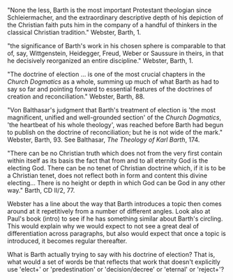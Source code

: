 "None the less, Barth is the most important Protestant theologian since Schleiermacher, and the extraordinary descriptive depth of his depiction of the Christian faith puts him in the company of a handful of thinkers in the classical Christian tradition." Webster, Barth, 1.

"the significance of Barth's work in his chosen sphere is comparable to that of, say, Wittgenstein, Heidegger, Freud, Weber or Saussure in theirs, in that he decisively reorganized an entire discipline." Webster, Barth, 1.

"The doctrine of election ... is one of the most crucial chapters in the *Church Dogmatics* as a whole, summing up much of what Barth as had to say so far and pointing forward to essential features of the doctrines of creation and reconciliation." Webster, Barth, 88.

"Von Balthasar's judgment that Barth's treatment of election is 'the most magnificent, unified and well-grounded section'  of the *Church Dogmatics*, 'the heartbeat of his whole theology', was reached before Barth had begun to publish on the doctrine of reconciliation; but he is not wide of the mark." Webster, Barth, 93. See Balthasar, *The Theology of Karl Barth*, 174.

"There can be no Christian truth which does not from the very first contain within itself as its basis the fact that from and to all eternity God is the electing God. There can be no tenet of Christian doctrine which, if it is to be a Christian tenet, does not reflect both in form and content this divine electing... There is no height or depth in which God can be God in any other way." Barth, CD II/2, 77.


Webster has a line about the way that Barth introduces a topic then comes around at it repetitively from a number of different angles. Look also at Paul's book (intro) to see if he has something similar about Barth's circling. This would explain why we would expect to not see a great deal of differentiation across paragraphs, but also would expect that once a topic is introduced, it becomes regular thereafter.

What is Barth actually trying to say with his doctrine of election? That is, what would a set of words be that reflects that work that doesn't explicitly use 'elect+' or 'predestination' or 'decision/decree' or 'eternal' or 'reject+'?
